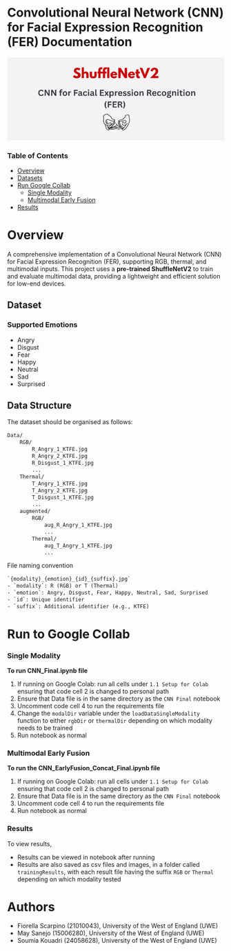 # Convolutional Neural Network (CNN) for Facial Expression Recognition (FER) Documentation

<p style="text-align:center;">
  <img src="cover/cover.png" alt="Cover Image" width="600"/>
</p>

### Table of Contents
- [Overview](#overview)
- [Datasets](#dataset)
- [Run Google Collab](#run-to-google-collab)
  - [Single Modality](#single-modality)
  - [Multimodal Early Fusion](#multimodal-early-fusion)
- [Results](#results)

# Overview
A comprehensive implementation of a Convolutional Neural Network (CNN) for Facial Expression Recognition (FER), supporting RGB, thermal, and multimodal inputs. This project uses a **pre-trained ShuffleNetV2** to train and evaluate multimodal data, providing a lightweight and efficient solution for low-end devices.

## Dataset
### Supported Emotions
- Angry
- Disgust
- Fear
- Happy
- Neutral
- Sad
- Surprised

## Data Structure
The dataset should be organised as follows:
```
Data/
    RGB/
        R_Angry_1_KTFE.jpg
        R_Angry_2_KTFE.jpg
        R_Disgust_1_KTFE.jpg
        ...
    Thermal/
        T_Angry_1_KTFE.jpg
        T_Angry_2_KTFE.jpg
        T_Disgust_1_KTFE.jpg
        ...
    augmented/ 
        RGB/
            aug_R_Angry_1_KTFE.jpg
            ...
        Thermal/
            aug_T_Angry_1_KTFE.jpg
            ...
```

File naming convention
```
`{modality}_{emotion}_{id}_{suffix}.jpg`
- `modality`: R (RGB) or T (Thermal)
- `emotion`: Angry, Disgust, Fear, Happy, Neutral, Sad, Surprised
- `id`: Unique identifier
- `suffix`: Additional identifier (e.g., KTFE)
```

# Run to Google Collab

### Single Modality

**To run CNN_Final.ipynb file**

1. If running on Google Colab: run all cells under ```1.1 Setup for Colab``` ensuring that code cell 2 is changed to personal path 
2. Ensure that Data file is in the same directory as the ```CNN Final``` notebook
3. Uncomment code cell 4 to run the requirements file
4. Change the ```modalDir``` variable under the ```loadDataSingleModality``` function to either ```rgbDir``` or ```thermalDir``` depending on which modality needs to be trained
5. Run notebook as normal

### Multimodal Early Fusion

**To run the CNN_EarlyFusion_Concat_Final.ipynb file**
1. If running on Google Colab: run all cells under ```1.1 Setup for Colab``` ensuring that code cell 2 is changed to personal path 
2. Ensure that Data file is in the same directory as the ```CNN Final``` notebook 
3. Uncomment code cell 4 to run the requirements file 
4. Run notebook as normal

### Results
To view results, 
- Results can be viewed in notebook after running
- Results are also saved as csv files and images, in a folder called ```trainingResults```, with each result file having the suffix ```RGB``` or ```Thermal``` depending on which modality tested


# Authors
- Fiorella Scarpino (21010043), University of the West of England (UWE)
- May Sanejo (15006280), University of the West of England (UWE)
- Soumia Kouadri (24058628), University of the West of England (UWE)